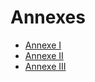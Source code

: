 # Annexes

* [ Annexe I](./LEGIARTI000023018849.md)
* [ Annexe II](./LEGIARTI000023018851.md)
* [ Annexe III](./LEGIARTI000027298793.md)
